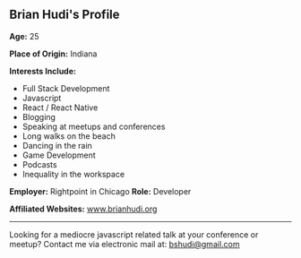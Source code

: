 ## Brian Hudi's Profile
**Age:** 25

**Place of Origin:** Indiana

**Interests Include:**
 - Full Stack Development
 - Javascript
 - React / React Native
 - Blogging
 - Speaking at meetups and conferences
 - Long walks on the beach
 - Dancing in the rain
 - Game Development
 - Podcasts
 - Inequality in the workspace
 
 **Employer:** Rightpoint in Chicago
 **Role:** Developer
 
 **Affiliated Websites:** www.brianhudi.org

----

Looking for a mediocre javascript related talk at your conference or meetup?  Contact me via electronic mail at: bshudi@gmail.com
